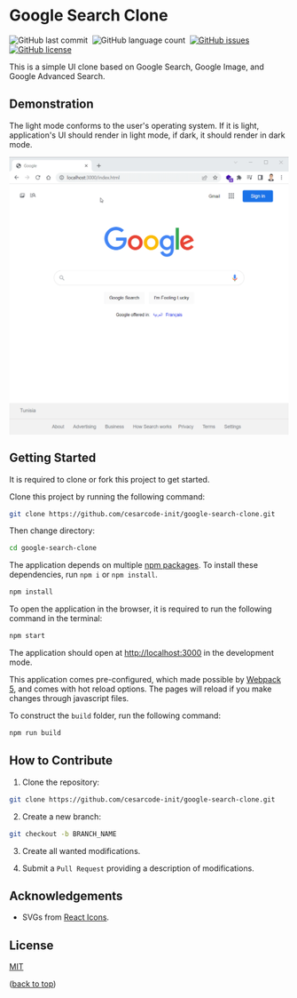 # Google Search Clone

![GitHub last commit](https://img.shields.io/github/last-commit/cesarcode-init/google-search-clone)&nbsp;
![GitHub language count](https://img.shields.io/github/languages/count/cesarcode-init/google-search-clone)&nbsp;
[![GitHub issues](https://img.shields.io/github/issues/cesarcode-init/google-search-clone)](https://github.com/cesarcode-init/google-search-clone/issues)&nbsp;
[![GitHub license](https://img.shields.io/github/license/cesarcode-init/google-search-clone)](https://github.com/cesarcode-init/google-search-clone/blob/main/LICENSE)

This is a simple UI clone based on Google Search, Google Image, and Google Advanced Search.

## Demonstration

The light mode conforms to the user's operating system. If it is light, application's UI should render in light mode, if dark, it should render in dark mode.

<p><img align="center" src="https://github.com/cesarcode-init/google-search-clone/blob/main/demo.gif" alt="google search clone demonstration"  height="500" /></p>

## Getting Started

It is required to clone or fork this project to get started.

Clone this project by running the following command:

```bash
git clone https://github.com/cesarcode-init/google-search-clone.git
```

Then change directory:

```bash
cd google-search-clone
```

The application depends on multiple [npm packages](https://www.npmjs.com/). To install these dependencies, run `npm i` or `npm install`.

```bash
npm install
```

To open the application in the browser, it is required to run the following command in the terminal:

```bash
npm start
```

The application should open at [http://localhost:3000](http://localhost:3000) in the development mode.

This application comes pre-configured, which made possible by [Webpack 5](https://webpack.js.org/), and comes with hot reload options. The pages will reload if you make changes through javascript files.

To construct the `build` folder, run the following command:

```bash
npm run build
```

## How to Contribute

1. Clone the repository:

```bash
git clone https://github.com/cesarcode-init/google-search-clone.git
```

2. Create a new branch:

```bash
git checkout -b BRANCH_NAME
```

3. Create all wanted modifications.

4. Submit a `Pull Request` providing a description of modifications.

## Acknowledgements

- SVGs from [React Icons](https://react-icons.github.io/react-icons/).

## License

[MIT](https://choosealicense.com/licenses/mit/)

([back to top](#getting-started))
